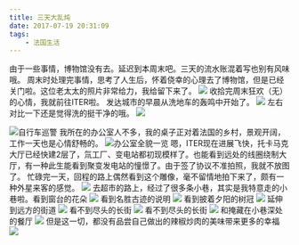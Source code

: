 ```yaml
---
title: 三天大乱炖
date: 2017-07-19 20:31:09
tags: 
    - 法国生活
---
```


由于一些事情，博物馆没有去。延迟到本周末吧。三天的流水账混着写也别有风味哦。
周末时处理完事情，思考了人生后，怀着侥幸的心理去了博物馆，但是已经关门啦。这位老太太的照片非常给力，我给留下来了。
![](http://7yusyv.com1.z0.glb.clouddn.com/2017-07/before_museum.jpg)
收拾完周末狂欢（无）的心情，我就前往ITER啦。
发达城市的早晨从洗地车的轰鸣中开始了。
![](http://7yusyv.com1.z0.glb.clouddn.com/2017-07/wipingmachine.jpg)
左右对比一下还是觉得洗的挺干净的哦。
![](http://7yusyv.com1.z0.glb.clouddn.com/2017-07/洗地效果.jpg)

![自行车巡警](http://7yusyv.com1.z0.glb.clouddn.com/2017-07/自行车巡警.jpg)
我所在的办公室人不多，我的桌子正对着法国的乡村，景观开阔，工作一天也是心情舒畅的。
![办公室全貌一览](http://7yusyv.com1.z0.glb.clouddn.com/2017-07/viewfrommyoffice.jpg)
嗯，ITER现在进展飞快，托卡马克大厅已经快建2层了，氚工厂、变电站都初现模样了。也能看到远处的线圈绕制大厅，有一种此生能看到聚变发电站的憧憬了。由于签了协议不准拍照，我就不放图了。
忙碌完一天，回程的路上偶然看到这个雕像，毫不留情地拍下来了，颇有一种外星来客的感觉。
![](http://7yusyv.com1.z0.glb.clouddn.com/2017-07/归途雕像.jpg)
去超市的路上，经过了很多条小巷，其实是我特意走的小巷啦。看到窗台的花朵
![](http://7yusyv.com1.z0.glb.clouddn.com/2017-07/flowerjail.jpg)
看到名胜古迹的说明
![](http://7yusyv.com1.z0.glb.clouddn.com/2017-07/another%20place.jpg)
看到披着夕阳的树冠
![](http://7yusyv.com1.z0.glb.clouddn.com/2017-07/anotherstreet.jpg)
延伸到远方的街道
![](http://7yusyv.com1.z0.glb.clouddn.com/2017-07/longlongstreat.jpg)
看不到尽头的长街
![](http://7yusyv.com1.z0.glb.clouddn.com/2017-07/longstreet2.jpg)
看不到尽头的长街
![](http://7yusyv.com1.z0.glb.clouddn.com/2017-07/long_straight_street.jpg)
和掩藏在小巷深处的餐厅
![](http://7yusyv.com1.z0.glb.clouddn.com/2017-07/hiden_restaurant.jpg)
但是这一切，都没有品尝自己做出的辣椒炒肉的美味带来更多的幸福
![](http://7yusyv.com1.z0.glb.clouddn.com/2017-07/辣椒炒肉.jpg)

